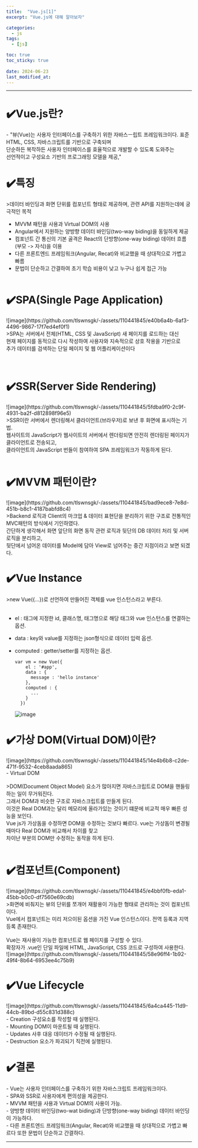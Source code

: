 ```yaml
---
title:  "Vue.js[1]"
excerpt: "Vue.js에 대해 알아보자"

categories:
  - js
tags:
  - [js]

toc: true
toc_sticky: true
 
date: 2024-06-23
last_modified_at: 
---                                          
```

---
<h1>✔️Vue.js란?</h1>
- "뷰(Vue)는 사용자 인터페이스를 구축하기 위한 자바스ㅡ립트 프레임워크이다. 표준 HTML, CSS, 자바스크립트를 기반으로 구축되며<br>
  단순하든 복작하든 사용자 인터페이스를 효율적으로 개발할 수 있도록 도와주는<br>
  선언적이고 구성요소 기반의 프로그래밍 모델을 제공,"<br>

<h1>✔️특징</h1>
>데이터 바인딩과 화면 단위를 컴포넌트 형태로 제공하며, 관련 API를 지원하는데에 궁극적인 목적

- MVVM 패턴을 사용과 Virtual DOM의 사용<br>
- Angular에서 지원하는 양방향 데이터 바인딩(two-way biding)을 동일하게 제공 <br>
- 컴포넌트 간 통신의 기본 골격은 React의 단방향(one-way biding) 데이터 흐름(부모 -> 자식)을 이용<br>
- 다른 프론트엔드 프레임워크(Angular, Recat)와 비교했을 때 상대적으로 가볍고 빠름<br>
- 문법이 단순하고 간결하여 초기 학습 비용이 낮고 누구나 쉽게 접근 가능<br><br>

<h1>✔️SPA(Single Page Application)</h1>
![image](https://github.com/tlswnsgk/-/assets/110441845/e40b6a4b-6af3-4496-9867-17f7ed4ef0f1)<br>
>SPA는 서버에서 전체(HTML, CSS 및 JavaScript) 새 페이지를 로드하는 대신<br>
현재 페이지를 동적으로 다시 작성하여 사용자와 지속적으로 상호 작용을 기반으로<br>
추가 데이터를 검색하는 단일 페이지 및 웹 어플리케이션이다<br><br>
⠀
<h1>✔️SSR(Server Side Rendering)</h1>
![image](https://github.com/tlswnsgk/-/assets/110441845/5fdba9f0-2c9f-4931-ba2f-d812898f96e5)<br>
>SSR이란 서버에서 렌더링해서 클라이언트(브라우저)로 보낸 후 화면에 표시하는 기법.<br>
웹사이트의 JavaScript가 웹사이트의 서버에서 렌더링되면 안전히 렌더링된 페이지가 클라이언트로 전송되고,<br>
클라이언트의 JavaScript 번들이 참여하여 SPA 프레임워크가 작동하게 된다.<br><br>

<h1>✔️MVVM 패턴이란?</h1>
![image](https://github.com/tlswnsgk/-/assets/110441845/bad9ece8-7e8d-451b-b8c1-4187babfd8c4)<br>
>Backend 로직과 Client의 마크업 & 데이터 표현단을 분리하기 위한 구조로 전통적인 MVC패턴의 방식에서 기인하였다.<br>
간단하게 생각해서 화면 앞단의 화면 동작 관련 로직과 뒷단의 DB 데이터 처리 및 서버로직을 분리하고,<br>
뒷단에서 넘어온 데이터를 Model에 담아 View로 넘어주는 중간 지점이라고 보면 되겠다.<br>
   
<h1>✔️Vue Instance</h1>
>new Vue({...})로 선언하여 만들어진 객체를 vue 인스턴스라고 부른다.<br><br>

- el : 태그에 지정한 id, 클래스명, 태그명으로 해당 태그와 vue 인스턴스를 연결하는 옵션.<br>
- data : key와 value를 지정하는 json형식으로 데이터 입력 옵션.<br>
- computed : getter/setter를 지정하는 옵션.<br>
  
  ```
  var vm = new Vue({
      el : '#app',
      data : {
        message : 'hello instance'
      },
      computed : {
        ...
      }
    })
  ```

  ![image](https://github.com/tlswnsgk/-/assets/110441845/d8c24231-2c38-4611-b371-58c5d5e38f16)<br>
  
<h1>✔️가상 DOM(Virtual DOM)이란?</h1>
![image](https://github.com/tlswnsgk/-/assets/110441845/14e4b6b8-c2de-471f-9532-4ceb8aada865)<br>
- Virtual DOM<br><br>
>DOM(Document Object Model) 요소가 많아지면 자바스크립트로 DOM을  핸들링하는 일이 무거워진다.<br>
그래서 DOM과 비슷한 구조로 자바스크립트를 만들게 된다.<br>
이것은 Real DOM과는 달리 메모리에 올라가있는 것이기 떄문에 비교적 매우 빠른 성능을 보인다.<br>
Vue js가 가상돔을 수정하면 DOM을 수정하는 것보다 빠르다. vue는 가상돔이 변경될 때마다 Real DOM과 비교해서 차이를 찾고<br>
차이난 부분의 DOM만 수정하는 동작을 하게 된다.<br><br>

<h1>✔️컴포넌트(Component)</h1>
![image](https://github.com/tlswnsgk/-/assets/110441845/e4bbf0fb-eda1-45bb-b0c0-df7560e69cdb)<br>
>화면에 비춰지는 뷰의 단위를 쪼개어 재활용이 가능한 형태로 관리하는 것이 컴포넌트이다.<br>
Vue에서 컴포넌트는 미리 저으이된 옵션을 가진 Vue 인스턴스이다. 전역 등록과 지역 등록 존재한다.<br><br>
Vue는 재사용이 가능한 컴포넌트로 웹 페이지를 구성할 수 있다.<br>
확장자가 .vue인 단일 파일에 HTML, JavaScript, CSS 코드로 구성하여 사용한다.<br>
![image](https://github.com/tlswnsgk/-/assets/110441845/58e96ff4-1b92-49f4-8b64-6953ee4c75b9)<br>


<h1>✔️Vue Lifecycle</h1>
![image](https://github.com/tlswnsgk/-/assets/110441845/6a4ca445-11d9-44cb-89bd-d55c831d388c)<br>
- Creation 구성요소를 작성할 때 실행된다.<br>
- Mounting DOM이 마운트될 때 실행된다.<br>
- Updates 사후 대응 데이터가 수정될 때 실행된다.<br>
- Destruction 요소가 파괴되기 직전에 실행된다.<br>

<h1>✔️결론</h1>
- Vue는 사용자 인터페이스를 구축하기 위한 자바스크립트 프레임워크이다.<br>
- SPA와 SSR로 사용자에게 편의성을 제공한다.<br>
- MVVM 패턴을 사용과 Virtual DOM의 사용이 가능.<br>
- 양방향 데이터 바인딩(two-wat biding)과 단방향(one-way biding) 데이터 바인딩이 가능하다.<br>
- 다른 프론트엔드 프레임워크(Angular, Recat)와 비교했을 때 상대적으로 가볍고 빠르다 또한 문법이 단순하고 간결하다.<br>
  
---